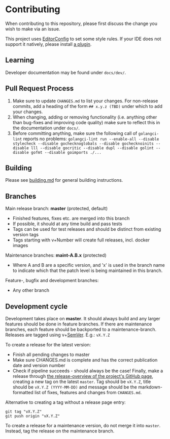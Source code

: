 # Contributing

When contributing to this repository, please first discuss the change you wish to make via an issue.

This project uses [EditorConfig](https://editorconfig.org) to set some style rules. If your IDE does not support it natively, please install [a plugin](https://editorconfig.org/#download).

## Learning

Developer documentation may be found under `docs/dev/`.

## Pull Request Process

1. Make sure to update `CHANGES.md` to list your changes. For non-release commits, add a heading
   of the form `## x.y.z (TBD)` under which to add your changes.
2. When changing, adding or removing functionality (i.e. anything other than bug-fixes and improving
   code quality) make sure to reflect this in the documentation under `docs/`.
3. Before committing anything, make sure the following call of `golangci-lint` reports no problems:
   `golangci-lint run --enable-all --disable stylecheck --disable gochecknoglobals --disable gochecknoinits --disable lll --disable gocritic --disable dupl --disable golint --disable gofmt --disable goimports ./...`

## Building

Please see [building.md](docs/building.md) for general building instructions.

## Branches

Main release branch: **master** (protected, default)
  - Finished features, fixes etc. are merged into this branch
  - If possible, it should at any time build and pass tests
  - Tags can be used for test releases and should be distinct from existing version tags
  - Tags starting with v+Number will create full releases, incl. docker images

Maintenance branches: **maint-A.B.x** (protected)
  - Where A and B are a specific version, and 'x' is used in the branch name to indicate which that the patch level is being maintained in this branch.

Feature-, bugfix and development branches:
  - Any other branch

## Development cycle

Development takes place on **master**. It should always build and any larger features should be done in feature branches.
If there are maintenance branches, each feature should be backported to a maintenance-branch.
Releases are tagged using v+[SemVer](https://semver.org/). E.g.: `vX.Y.Z`

To create a release for the latest version:
  * Finish all pending changes to master
  * Make sure CHANGES.md is complete and has the correct publication date and version number
  * Check if pipeline succeeds - should always be the case!
Finally, make a release through [the release-overview of the project's GitHub page](https://github.com/setlog/trivrost/releases), creating a new tag on the latest `master`. Tag should be `vX.Y.Z`, title should be `vX.Y.Z (YYYY-MM-DD)` and message should be the markdown-formatted list of fixes, features and changes from `CHANGES.md`.

Alternative to creating a tag without a release page entry:
```
git tag "vX.Y.Z"
git push origin "vX.Y.Z"
```

To create a release for a maintenance version, do not merge it into `master`. Instead, tag the release on the maintenance branch.
